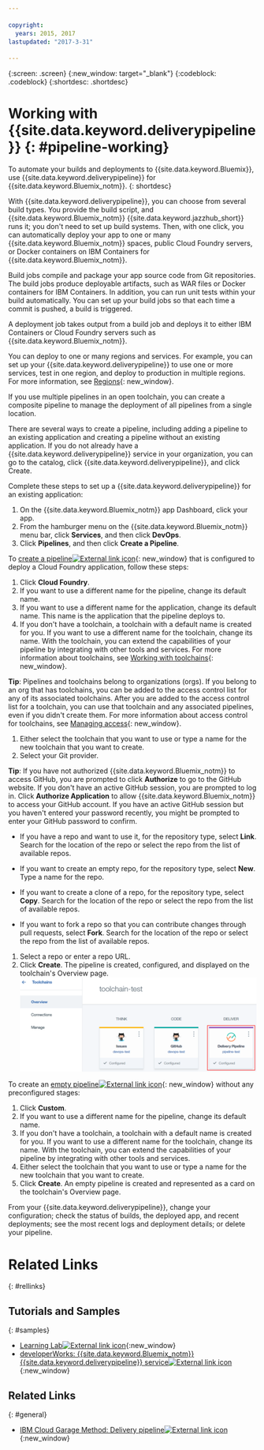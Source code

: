 ```yaml
---

copyright:
  years: 2015, 2017
lastupdated: "2017-3-31"

---
```



{:screen: .screen}
{:new_window: target="_blank"}
{:codeblock: .codeblock}
{:shortdesc: .shortdesc}

# Working with {{site.data.keyword.deliverypipeline}} {: #pipeline-working}

To automate your builds and deployments to {{site.data.keyword.Bluemix}}, use {{site.data.keyword.deliverypipeline}} for {{site.data.keyword.Bluemix_notm}}.
{: shortdesc}

With {{site.data.keyword.deliverypipeline}}, you can choose from several build types. You provide the build script, and {{site.data.keyword.Bluemix_notm}} {{site.data.keyword.jazzhub_short}} runs it; you don't need to set up build systems. Then, with one click, you can automatically deploy your app to one or many {{site.data.keyword.Bluemix_notm}} spaces, public Cloud Foundry servers, or Docker containers on IBM Containers for {{site.data.keyword.Bluemix_notm}}.

Build jobs compile and package your app source code from Git repositories. The build jobs produce deployable artifacts, such as WAR files or Docker containers for IBM Containers. In addition, you can run unit tests within your build automatically. You can set up your build jobs so that each time a commit is pushed, a build is triggered.

A deployment job takes output from a build job and deploys it to either IBM Containers or Cloud Foundry servers such as {{site.data.keyword.Bluemix_notm}}.

You can deploy to one or many regions and services. For example, you can set up your {{site.data.keyword.deliverypipeline}} to use one or more services, test in one region, and deploy to production in multiple regions. For more information, see [Regions](/docs/overview/whatisbluemix.html#ov_intro_reg){: new_window}.

If you use multiple pipelines in an open toolchain, you can create a composite pipeline to manage the deployment of all pipelines from a single location.

There are several ways to create a pipeline, including adding a pipeline to an existing application and creating a pipeline without an existing application. If you do not already have a {{site.data.keyword.deliverypipeline}} service in your organization, you can go to the catalog, click {{site.data.keyword.deliverypipeline}}, and click Create.

Complete these steps to set up a {{site.data.keyword.deliverypipeline}} for an existing application:

1. On the {{site.data.keyword.Bluemix_notm}} app Dashboard, click your app.
1. From the hamburger menu on the {{site.data.keyword.Bluemix_notm}} menu bar, click **Services**, and then click **DevOps**.
1. Click **Pipelines**, and then click **Create a Pipeline**.

To [create a pipeline![External link icon](../../icons/launch-glyph.svg "External link icon")](https://console.ng.bluemix.net/devops/pipelines/dashboard/create){: new_window} that is configured to deploy a Cloud Foundry application, follow these steps:

1. Click **Cloud Foundry**.
1. If you want to use a different name for the pipeline, change its default name.
1. If you want to use a different name for the application, change its default name. This name is the application that the pipeline deploys to.
1. If you don't have a toolchain, a toolchain with a default name is created for you. If you want to use a different name for the toolchain, change its name. With the toolchain, you can extend the capabilities of your pipeline by integrating with other tools and services. For more information about toolchains, see [Working with toolchains](/docs/services/ContinuousDelivery/toolchains_working.html){: new_window}.

 **Tip**: Pipelines and toolchains belong to organizations (orgs). If you belong to an org that has toolchains, you can be added to the access control list for any of its associated toolchains. After you are added to the access control list for a toolchain, you can use that toolchain and any associated pipelines, even if you didn't create them. For more information about access control for toolchains, see [Managing access](/docs/services/ContinuousDelivery/toolchains_using.html#managing_access){: new_window}.

1. Either select the toolchain that you want to use or type a name for the new toolchain that you want to create.
1. Select your Git provider. 

 **Tip**: If you have not authorized {{site.data.keyword.Bluemix_notm}} to access GitHub, you are prompted to click **Authorize** to go to the GitHub website. If you don't have an active GitHub session, you are prompted to log in. Click **Authorize Application** to allow {{site.data.keyword.Bluemix_notm}} to access your GitHub account. If you have an active GitHub session but you haven't entered your password recently, you might be prompted to enter your GitHub password to confirm.

   * If you have a repo and want to use it, for the repository type, select **Link**. Search for the location of the repo or select the repo from the list of available repos.

   * If you want to create an empty repo, for the repository type, select **New**. Type a name for the repo.

   * If you want to create a clone of a repo, for the repository type, select **Copy**. Search for the location of the repo or select the repo from the list of available repos.

   * If you want to fork a repo so that you can contribute changes through pull requests, select **Fork**. Search for the location of the repo or select the repo from the list of available repos.

1. Select a repo or enter a repo URL.
1. Click **Create**. The pipeline is created, configured, and displayed on the toolchain's Overview page.
 ![Pipeline card](images/cd_pipeline.png)

To create an [empty pipeline![External link icon](../../icons/launch-glyph.svg "External link icon")](https://console.ng.bluemix.net/devops/pipelines/dashboard/create){: new_window} without any preconfigured stages:

1. Click **Custom**.
1. If you want to use a different name for the pipeline, change its default name.
1. If you don't have a toolchain, a toolchain with a default name is created for you. If you want to use a different name for the toolchain, change its name. With the toolchain, you can extend the capabilities of your pipeline by integrating with other tools and services.
1. Either select the toolchain that you want to use or type a name for the new toolchain that you want to create.
1. Click **Create**. An empty pipeline is created and represented as a card on the toolchain's Overview page.

From your {{site.data.keyword.deliverypipeline}}, change your configuration; check the status of builds, the deployed app, and recent deployments; see the most recent logs and deployment details; or delete your pipeline.

# Related Links
{: #rellinks}

## Tutorials and Samples
{: #samples}

* [Learning Lab![External link icon](../../icons/launch-glyph.svg "External link icon")](https://www.ibm.com/devops/method/category/courses){:new_window}
* [developerWorks: {{site.data.keyword.Bluemix_notm}} {{site.data.keyword.deliverypipeline}} service![External link icon](../../icons/launch-glyph.svg "External link icon")](http://www.ibm.com/developerworks/topics/delivery%20pipeline%20service){:new_window}

## Related Links
{: #general}

* [IBM Cloud Garage Method: Delivery pipeline![External link icon](../../icons/launch-glyph.svg "External link icon")](https://www.ibm.com/devops/method/content/deliver/practice_delivery_pipeline/){:new_window}
